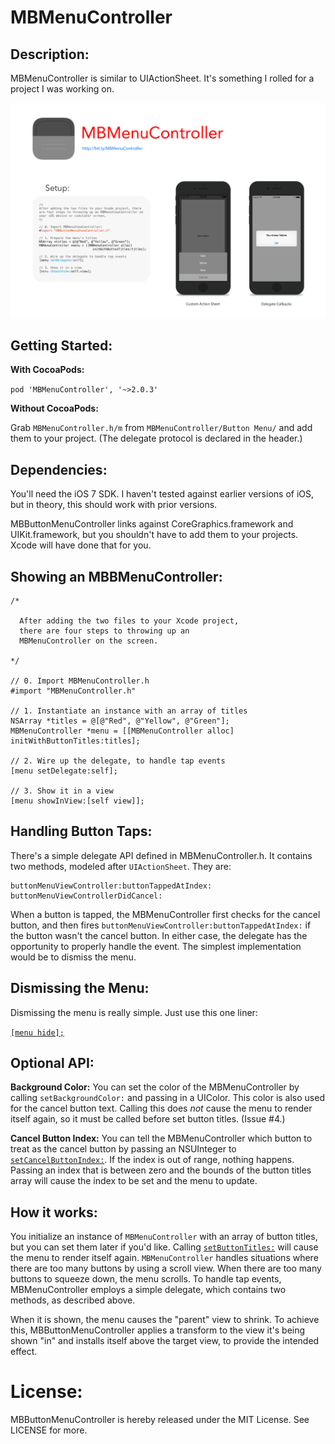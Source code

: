 MBMenuController
================

Description:
------------

MBMenuController is similar to UIActionSheet. It's something I rolled for a project I  was working on.

![Promo](./Promo.png "MBMenuController Demo")

Getting Started:
---------------

**With CocoaPods:**

`pod 'MBMenuController', '~>2.0.3'`

**Without CocoaPods:**

Grab `MBMenuController.h/m` from `MBMenuController/Button Menu/` and add them to your project. (The delegate protocol is declared in the header.)

Dependencies:
-------------

You'll need the iOS 7 SDK. I haven't tested against earlier versions of iOS, but in theory, this should work with prior versions. 

MBButtonMenuController links against CoreGraphics.framework and UIKit.framework, but you shouldn't have to add them to your projects. Xcode will have done that for you.

Showing an MBBMenuController:
--------------------------------------

    /*
 
      After adding the two files to your Xcode project, 
      there are four steps to throwing up an 
      MBMenuController on the screen.
    
    */

    // 0. Import MBMenuController.h
    #import "MBMenuController.h"

    // 1. Instantiate an instance with an array of titles
    NSArray *titles = @[@"Red", @"Yellow", @"Green"];
    MBMenuController *menu = [[MBMenuController alloc] initWithButtonTitles:titles];
    
    // 2. Wire up the delegate, to handle tap events
    [menu setDelegate:self];

    // 3. Show it in a view
    [menu showInView:[self view]];


Handling Button Taps:
---------------------

There's a simple delegate API defined in MBMenuController.h. It contains two methods, modeled after `UIActionSheet`. They are:

    buttonMenuViewController:buttonTappedAtIndex:
    buttonMenuViewControllerDidCancel:

When a button is tapped, the MBMenuController first checks for the cancel button, and then fires `buttonMenuViewController:buttonTappedAtIndex:` if the button wasn't the cancel button. In either case, the delegate has the opportunity to properly handle the event. The simplest implementation would be to dismiss the menu.

Dismissing the Menu:
--------------------
Dismissing the menu is really simple. Just use this one liner:
          
  [`[menu hide];`](https://github.com/MosheBerman/MBMenuController/blob/master/MBMenuController/Button%20Menu/MBMenuController.h#L29)


Optional API:
-------------

**Background Color:** You can set the color of the MBMenuController by calling `setBackgroundColor:` and passing in a UIColor. This color is also used for the cancel button text. Calling this does *not* cause the menu to render itself again, so it must be called before set button titles. (Issue #4.)

**Cancel Button Index:** You can tell the MBMenuController which button to treat as the cancel button by passing an NSUInteger to [`setCancelButtonIndex:`](https://github.com/MosheBerman/MBMenuController/blob/master/MBMenuController/Button%20Menu/MBMenuController.m#L131). If the index is out of range, nothing happens. Passing an index that is between zero and the bounds of the button titles array will cause the index to be set and the menu to update. 

How it works:
-------------

You initialize an instance of `MBMenuController` with an array of button titles, but you can set them later if you'd like. Calling [`setButtonTitles:`](https://github.com/MosheBerman/MBMenuController/blob/master/MBMenuController/Button%20Menu/MBMenuController.m#L125) will cause the menu to render itself again. `MBMenuController` handles situations where there are too many buttons by using a scroll view. When there are too many buttons to squeeze down, the menu scrolls. 
To handle tap events, MBMenuController employs a simple delegate, which contains two methods, as described above. 

When it is shown, the menu causes the "parent" view to shrink. To achieve this, MBButtonMenuController applies a transform to the view it's being shown "in" and installs itself above the target view, to provide the intended effect.

License:
========

MBButtonMenuController is hereby released under the MIT License. See LICENSE for more.